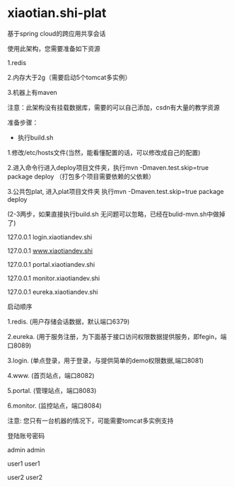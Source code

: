 # xiaotian.shi-plat

基于spring cloud的跨应用共享会话

使用此架构，您需要准备如下资源

1.redis

2.内存大于2g（需要启动5个tomcat多实例）

3.机器上有maven



注意：此架构没有挂载数据库，需要的可以自己添加，csdn有大量的教学资源

准备步骤：

* 执行build.sh

1.修改/etc/hosts文件(当然，能看懂配置的话，可以修改成自己的配置)

2.进入命令行进入deploy项目文件夹，执行mvn -Dmaven.test.skip=true package deploy
（打包多个项目需要依赖的父依赖）

3.公共包plat, 进入plat项目文件夹 执行mvn -Dmaven.test.skip=true package deploy

(2-3两步，如果直接执行build.sh 无问题可以忽略，已经在bulid-mvn.sh中做掉了)


127.0.0.1 login.xiaotiandev.shi

127.0.0.1 www.xiaotiandev.shi

127.0.0.1 portal.xiaotiandev.shi

127.0.0.1 monitor.xiaotiandev.shi

127.0.0.1 eureka.xiaotiandev.shi


启动顺序

1.redis. (用户存储会话数据，默认端口6379)

2.eureka. (用于服务注册，为下面基于接口访问权限数据提供服务，即fegin，端口8089)

3.login. (单点登录，用于登录，与提供简单的demo权限数据,端口8081)

4.www. (首页站点，端口8082)

5.portal. (管理站点，端口8083)

6.monitor. (监控站点，端口8084)


注意: 您只有一台机器的情况下，可能需要tomcat多实例支持

登陆账号密码

admin admin

user1 user1

user2 user2
